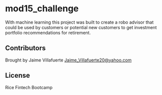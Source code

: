 # mod15_challenge

With machine learning this project was built to create a robo advisor that could be used by customers or potential new customers to get investment portfolio recommendations for retirement.

## Contributors

Brought by Jaime Villafuerte 
Jaime_Villafuerte20@yahoo.com

## License
Rice Fintech Bootcamp
